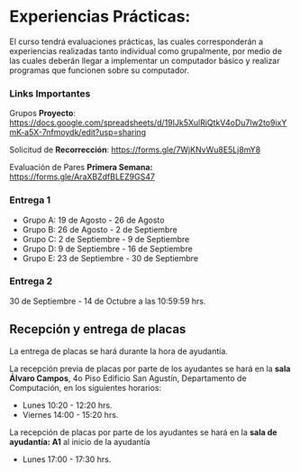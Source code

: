 # Experiencias Prácticas:

El curso tendrá evaluaciones prácticas, las cuales corresponderán a experiencias realizadas tanto individual como grupalmente, por medio de las cuales deberán llegar a implementar un computador básico y realizar programas que funcionen sobre su computador.

### Links Importantes

Grupos **Proyecto**: https://docs.google.com/spreadsheets/d/19IJk5XulRiQtkV4oDu7lw2to9ixYmK-a5X-7nfmoydk/edit?usp=sharing

Solicitud de **Recorrección**: https://forms.gle/7WjKNvWu8E5Lj8mY8

Evaluación de Pares **Primera Semana:** https://forms.gle/AraXBZdfBLEZ9GS47

### Entrega 1 

- Grupo A: 19 de Agosto - 26 de Agosto
- Grupo B: 26 de Agosto - 2 de Septiembre
- Grupo C: 2 de Septiembre - 9 de Septiembre
- Grupo D: 9 de Septiembre - 16 de Septiembre
- Grupo E: 23 de Septiembre - 30 de Septiembre

### Entrega 2

30 de Septiembre - 14 de Octubre a las 10:59:59 hrs.



## Recepción y entrega de placas

La entrega de placas se hará durante la hora de ayudantía. 

La recepción previa de placas por parte de los ayudantes se hará en la **sala Álvaro Campos**, 4o Piso Edificio San Agustín, Departamento de Computación, en los siguientes horarios:

- Lunes    10:20 - 12:20 hrs.
- Viernes 14:00 - 15:20 hrs.

La recepción de placas por parte de los ayudantes se hará en la **sala de ayudantía: A1** al inicio de la ayudantía

- Lunes    17:00 - 17:30 hrs.  